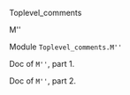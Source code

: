 Toplevel_comments

M''

Module `Toplevel_comments.M''`

Doc of `M''`, part 1.

Doc of `M''`, part 2.
